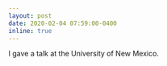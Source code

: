 ```yaml
---
layout: post
date: 2020-02-04 07:59:00-0400
inline: true
---
```


I gave a talk at the University of New Mexico.
